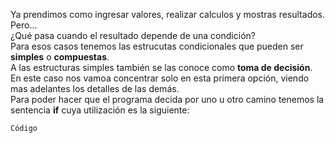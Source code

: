 Ya prendimos como ingresar valores, realizar calculos y mostras resultados.
Pero...<br>¿Qué pasa cuando el resultado depende de una condición?<br> Para esos casos tenemos las estrucutas condicionales que pueden ser **simples** o **compuestas**.<br> A las estructuras simples también se las conoce como **toma de decisión**.<br>
En este caso nos vamoa concentrar solo en esta primera opción, viendo mas adelantes los detalles de las demás.<br>
Para poder hacer que el programa decida por uno u otro camino tenemos la sentencia **if** cuya utilización es la siguiente:<br>
``` lenguaje
Código
```





